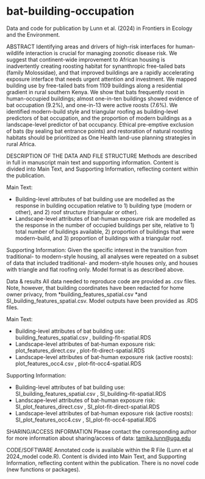 # bat-building-occupation
Data and code for publication by Lunn et al. (2024) in Frontiers in Ecology and the Environment.

ABSTRACT
Identifying areas and drivers of high-risk interfaces for human-wildlife interaction is crucial for managing zoonotic disease risk. We suggest that continent-wide improvement to African housing is inadvertently creating roosting habitat for synanthropic free-tailed bats (family Molossidae), and that improved buildings are a rapidly accelerating exposure interface that needs urgent attention and investment. We mapped building use by free-tailed bats from 1109 buildings along a residential gradient in rural southern Kenya. We show that bats frequently roost in human-occupied buildings; almost one-in-ten buildings showed evidence of bat occupation (9.2%), and one-in-13 were active roosts (7.6%). We identified modern-build style and triangular roofing as building-level predictors of bat occupation, and the proportion of modern buildings as a landscape-level predictor of bat occupancy. Ethical pre-emptive exclusion of bats (by sealing bat entrance points) and restoration of natural roosting habitats should be prioritized as One Health land-use planning strategies in rural Africa. 

DESCRIPTION OF THE DATA AND FILE STRUCTURE
Methods are described in full in manuscript main text and supporting information. Content is divided into Main Text, and Supporting Information, reflecting content within the publication.

Main Text:
- Building-level attributes of bat building use are modelled as the response in building occupation relative to 1) building type (modern or other), and 2) roof structure (triangular or other).
- Landscape-level attributes of bat-human exposure risk are modelled as the response in the number of occupied buildings per site, relative to 1) total number of buildings available, 2) proportion of buildings that were modern-build, and 3) proportion of buildings with a triangular roof.

Supporting Information:
Given the specific interest in the transition from traditional- to modern-style housing, all analyses were repeated on a subset of data that included traditional- and modern-style houses only, and houses with triangle and flat roofing only. Model format is as described above.

Data & results
All data needed to reproduce code are provided as .csv files. Note, however, that building coordinates have been redacted for home owner privacy, from *building_features_spatial.csv *and SI_building_features_spatial.csv. Model outputs have been provided as .RDS files.

Main Text:
- Building-level attributes of bat building use: building_features_spatial.csv , building-fit-spatial.RDS
- Landscape-level attributes of bat-human exposure risk: plot_features_direct.csv , plot-fit-direct-spatial.RDS
- Landscape-level attributes of bat-human exposure risk (active roosts): plot_features_occ4.csv , plot-fit-occ4-spatial.RDS

Supporting Information:
- Building-level attributes of bat building use: SI_building_features_spatial.csv , SI_building-fit-spatial.RDS
- Landscape-level attributes of bat-human exposure risk: SI_plot_features_direct.csv , SI_plot-fit-direct-spatial.RDS
- Landscape-level attributes of bat-human exposure risk (active roosts): SI_plot_features_occ4.csv , SI_plot-fit-occ4-spatial.RDS

SHARING/ACCESS INFORMATION
Please contact the corresponding author for more information about sharing/access of data: tamika.lunn@uga.edu

CODE/SOFTWARE
Annotated code is available within the R File (Lunn et al 2024_model code.R). Content is divided into Main Text, and Supporting Information, reflecting content within the publication. There is no novel code (new functions or packages).
